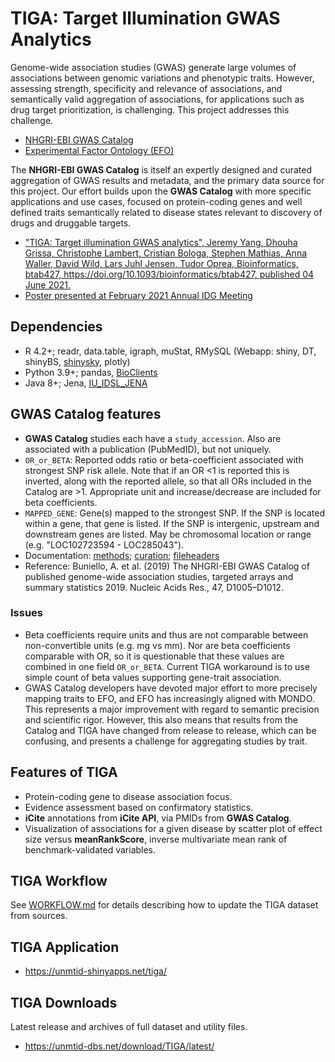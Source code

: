 # TIGA: Target Illumination GWAS Analytics

Genome-wide association studies (GWAS) generate large volumes of associations between
genomic variations and phenotypic traits. However, assessing strength, specificity
and relevance of associations, and semantically valid aggregation of associations,
for applications such as drug target prioritization, is challenging. This project
addresses this challenge.

* [NHGRI-EBI GWAS Catalog](https://www.ebi.ac.uk/gwas/)
* [Experimental Factor Ontology (EFO)](https://www.ebi.ac.uk/efo/)

The __NHGRI-EBI GWAS Catalog__ is itself an expertly designed and curated aggregation of
GWAS results and metadata, and the primary data source for this project. Our effort
builds upon the __GWAS Catalog__ with more specific applications and use cases,
focused on protein-coding genes and well defined traits semantically related to disease
states relevant to discovery of drugs and druggable targets.

* ["TIGA: Target illumination GWAS analytics", Jeremy Yang, Dhouha Grissa,
Christophe Lambert, Cristian Bologa, Stephen Mathias, Anna Waller, David Wild,
Lars Juhl Jensen, Tudor Oprea, Bioinformatics, btab427,
https://doi.org/10.1093/bioinformatics/btab427, published 04 June 2021.](https://academic.oup.com/bioinformatics/advance-article-abstract/doi/10.1093/bioinformatics/btab427/6292081)
* [Poster presented at February 2021 Annual IDG Meeting](https://zenodo.org/record/4594201)

## Dependencies

* R 4.2+; readr, data.table, igraph, muStat, RMySQL (Webapp: shiny, DT, shinyBS, [shinysky](https://github.com/AnalytixWare/ShinySky), plotly)
* Python 3.9+; pandas, [BioClients](https://github.com/jeremyjyang/BioClients)
* Java 8+; Jena, [IU\_IDSL\_JENA](https://github.com/IUIDSL/iu_idsl_jena)

## GWAS Catalog features

* __GWAS Catalog__ studies each have a `study_accession`.
Also are associated with a publication (PubMedID), but not uniquely.
* `OR_or_BETA`: Reported odds ratio or beta-coefficient associated with strongest
SNP risk allele. Note that if an OR &lt;1 is reported this is inverted, along with
the reported allele, so that all ORs included in the Catalog are &gt;1. Appropriate
unit and increase/decrease are included for beta coefficients.
* `MAPPED_GENE`: Gene(s) mapped to the strongest SNP. If the SNP is located
within a gene, that gene is listed. If the SNP is intergenic, upstream
and downstream genes are listed. May be chromosomal
location or range (e.g. "LOC102723594 - LOC285043").
* Documentation: [methods](https://www.ebi.ac.uk/gwas/docs/methods); [curation](https://www.ebi.ac.uk/gwas/docs/methods/curation); [fileheaders](https://www.ebi.ac.uk/gwas/docs/fileheaders)
* Reference: Buniello, A. et al. (2019) The NHGRI-EBI GWAS Catalog of published genome-wide association studies, targeted arrays and summary statistics 2019. Nucleic Acids Res., 47, D1005–D1012.

### Issues

* Beta coefficients require units and thus are not comparable between
non-convertible units (e.g. mg vs mm). Nor are beta
coefficients comparable with OR, so it is questionable that these values
are combined in one field `OR_or_BETA`.  Current TIGA workaround is to use
simple count of beta values supporting gene-trait association.
* GWAS Catalog developers have devoted major effort to more precisely mapping traits
to EFO, and EFO has increasingly aligned with MONDO. This represents a major
improvement with regard to semantic precision and scientific rigor. However,
this also means that results from the Catalog and TIGA have changed from
release to release, which can be confusing, and presents a challenge for
aggregating studies by trait.

## Features of TIGA

* Protein-coding gene to disease association focus.
* Evidence assessment based on confirmatory statistics.
* __iCite__ annotations from __iCite API__, via PMIDs from __GWAS Catalog__.
* Visualization of associations for a given disease by scatter plot of
effect size versus __meanRankScore__, inverse multivariate mean rank
of benchmark-validated variables.

## TIGA Workflow

See [WORKFLOW.md](doc/WORKFLOW.md) for details describing
how to update the TIGA dataset from sources.

## TIGA Application

* <https://unmtid-shinyapps.net/tiga/>

## TIGA Downloads

Latest release and archives of full dataset and utility files.

* <https://unmtid-dbs.net/download/TIGA/latest/>
